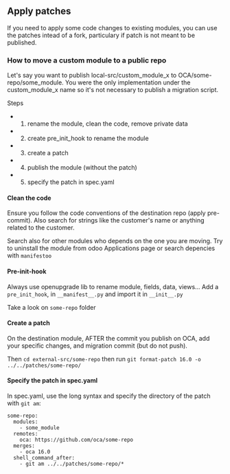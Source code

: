 ## Apply patches

If you need to apply some code changes to existing modules,
you can use the patches intead of a fork, particulary if patch is not
meant to be published.

### How to move a custom module to a public repo

Let's say you want to publish local-src/custom_module_x
to OCA/some-repo/some_module.
You were the only implementation under the custom_module_x name
so it's not necessary to publish a migration script.

Steps

- 1. rename the module, clean the code, remove private data
- 2. create pre_init_hook to rename the module
- 3. create a patch
- 4. publish the module (without the patch)
- 5. specify the patch in spec.yaml

#### Clean the code

Ensure you follow the code conventions of the destination repo (apply
pre-commit).
Also search for strings like the customer's name or anything related to
the customer.

Search also for other modules who depends on the one you are moving.
Try to uninstall the module from odoo Applications page or search
depencies with `manifestoo`

#### Pre-init-hook

Always use openupgrade lib to rename module, fields, data, views...
Add a `pre_init_hook`, in `__manifest__.py` and import it in `__init__.py`

Take a look on `some-repo` folder

#### Create a patch

On the destination module, AFTER the commit you publish on OCA, add your specific changes,
and migration commit (but do not push).

Then `cd external-src/some-repo` then run `git format-patch 16.0 -o ../../patches/some-repo/`

#### Specify the patch in spec.yaml

In spec.yaml, use the long syntax and specify the directory of the patch with `git am`:

```
some-repo:
  modules:
    - some_module
  remotes:
    oca: https://github.com/oca/some-repo
  merges:
    - oca 16.0
  shell_command_after:
    - git am ../../patches/some-repo/*
```
